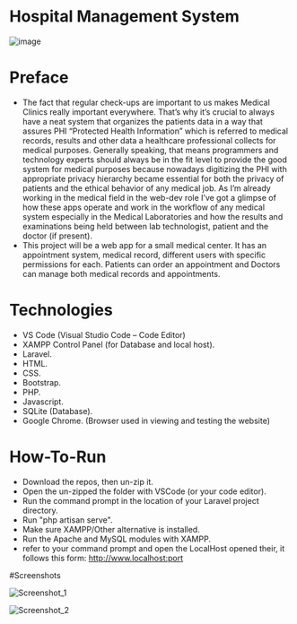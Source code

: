 # Hospital Management System
![image](https://user-images.githubusercontent.com/88289155/176801067-422ab0ef-925c-4f0e-842f-e5899e6468fd.png)


# Preface 
- The fact that regular check-ups are important to us makes Medical Clinics really important everywhere. That’s why it’s crucial to always have a neat system that organizes the patients data in a way that assures PHI “Protected Health Information” which is referred to medical records, results and other data a healthcare professional collects for medical purposes. Generally speaking, that  means programmers and technology experts should always be in the fit level to provide the good system for medical purposes because nowadays  digitizing the PHI with appropriate privacy hierarchy became essential for both the privacy of patients and the ethical behavior of any medical job. As I’m already working in the medical field in the web-dev role I’ve got a glimpse of how these apps operate and work in the workflow of any medical system especially in the Medical Laboratories and how the results and examinations being held between lab technologist, patient and the doctor (if present).  
- This project will be a web app for a small medical center. It has an appointment system, medical record, different users with specific permissions for each. Patients can order an appointment and Doctors can manage both medical records and appointments.

# Technologies
- VS Code (Visual Studio Code – Code Editor) 
- XAMPP Control Panel (for Database and local host). 
- Laravel. 
- HTML.
- CSS. 
- Bootstrap. 
- PHP. 
- Javascript. 
- SQLite (Database). 
- Google Chrome. (Browser used in viewing and testing the website) 

# How-To-Run
- Download the repos, then un-zip it.
- Open the un-zipped the folder with VSCode (or your code editor).
- Run the command prompt in the location of your Laravel project directory.
- Run "php artisan serve".
- Make sure XAMPP/Other alternative is installed.
- Run the Apache and MySQL modules with XAMPP.
- refer to your command prompt and open the LocalHost opened their, it follows this form:
http://www.localhost:port

#Screenshots
 
![Screenshot_1](https://user-images.githubusercontent.com/88289155/176801313-7307eaad-0c1b-4193-b904-ed78c853a2fc.jpg)


![Screenshot_2](https://user-images.githubusercontent.com/88289155/176801328-142bdb9d-50cf-494d-91a4-cacf8fdd9dca.jpg)
